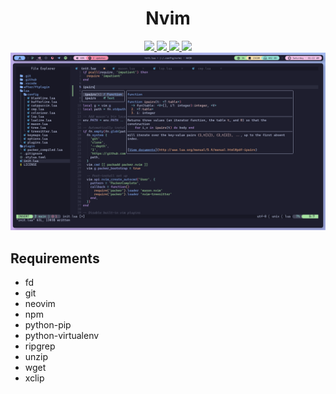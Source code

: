 <div align="center">
  <h1>Nvim</h1>
  <a href="https://github.com/neovim/neovim">
    <img src="https://img.shields.io/badge/neovim-0.8.2-informational.svg?style=for-the-badge&logo=python&color=b4befe&logoColor=cdd6f4&labelColor=1e1e2e" />
  </a>
  <a href="#Nvim">
    <img src="https://img.shields.io/github/repo-size/jx11r/nvim?style=for-the-badge&logo=gitbook&color=f2cdcd&logoColor=cdd6f4&labelColor=1e1e2e" />
  </a>
  <a href="https://github.com/jx11r/nvim/stargazers">
    <img src="https://img.shields.io/github/stars/jx11r/nvim?style=for-the-badge&logo=starship&color=94e2d5&logoColor=cdd6f4&labelColor=1e1e2e" />
  </a>
  <a href="https://github.com/jx11r/nvim/blob/main/LICENSE">
    <img src="https://img.shields.io/static/v1.svg?style=for-the-badge&color=cba6f7&labelColor=1e1e2e&label=License&message=GPL-3.0" />
  </a>
</div>
<div align="center">
  <img src="https://raw.githubusercontent.com/jx11r/src/i/gh/neovim.png" />
</div>

## Requirements
- fd
- git
- neovim
- npm
- python-pip
- python-virtualenv
- ripgrep
- unzip
- wget
- xclip
